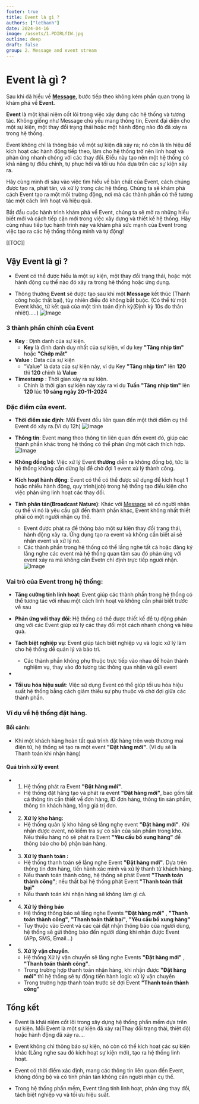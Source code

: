```yaml
---
footer: true
title: Event là gì ?
authors: ["lethanh"]
date: 2024-04-16
image: /assets/1.PDIRLfIW.jpg
outline: deep
draft: false
group: 2. Message and event stream
---
```

# Event là gì ?

Sau khi đã hiểu về **[Message](2024-04-15-message-la-gi.md)**, bước tiếp theo không kém phần quan trọng là khám phá về **Event**.

**Event** là một khái niệm cốt lõi trong việc xây dựng các hệ thống và tương tác. Không giống như Message chủ yếu mang thông tin, Event đại diện cho một sự kiện, một thay đổi trạng thái hoặc một hành động nào đó đã xảy ra trong hệ thống.

Event không chỉ là thông báo về một sự kiện đã xảy ra; nó còn là tín hiệu để kích hoạt các hành động tiếp theo, làm cho hệ thống trở nên linh hoạt và phản ứng nhanh chóng với các thay đổi. Điều này tạo nên một hệ thống có khả năng tự điều chỉnh, tự phục hồi và tối ưu hóa dựa trên các sự kiện xảy ra.

Hãy cùng mình đi sâu vào việc tìm hiểu về bản chất của Event, cách chúng được tạo ra, phát tán, và xử lý trong các hệ thống. Chúng ta sẽ khám phá cách Event tạo ra một môi trường động, nơi mà các thành phần có thể tương tác một cách linh hoạt và hiệu quả.

Bắt đầu cuộc hành trình khám phá về Event, chúng ta sẽ mở ra những hiểu biết mới và cách tiếp cận mới trong việc xây dựng và thiết kế hệ thống. Hãy cùng nhau tiếp tục hành trình này và khám phá sức mạnh của Event trong việc tạo ra các hệ thống thông minh và tự động!


[[TOC]]

## Vậy Event là gì ?
- Event có thể được hiểu là một sự kiện, một thay đổi trạng thái, hoặc một hành động cụ thể nào đó xảy ra trong hệ thống hoặc ứng dụng.

- Thông thường **Event** sẽ được tạo sau khi một **Message** kết thúc (Thành công hoặc thất bại), tùy nhiên điều đó không bắt buộc. (Có thể từ một Event khác, từ kết quả của một tính toán định kỳ(Định kỳ 10s đo thân nhiệt).....)
  ![Image](2024-04-16-event-la-gi/1.jpg)

### 3 thành phần chính của Event
- **Key** : Định danh của sự kiện.
  - **Key** là định danh duy nhất của sự kiện, ví dụ key **"Tăng nhịp tim"** hoặc **"Chớp mắt"**
- **Value** : Data của sự kiện
  - "Value" là data của sự kiện này, ví dụ Key **"Tăng nhịp tim"** lên **120** thì **120** chính là **Value**
- **Timestamp** : Thời gian xảy ra sự kiện.
  - Chính là thời gian sự kiện này xảy ra ví dụ **Tuấn**  **"Tăng nhịp tim"** lên **120** lúc **10 sáng ngày 20-11-2024**
### Đặc điểm của event.
- **Thời điểm xác định**: Mỗi Event đều liên quan đến một thời điểm cụ thể Event đó xảy ra.(Ví dụ 12h)
  ![Image](2024-04-16-event-la-gi/2.jpg)

- **Thông tin**: Event mang theo thông tin liên quan đến event đó, giúp các thành phần khác trong hệ thống có thể phản ứng một cách thích hợp.
  ![Image](2024-04-16-event-la-gi/3.jpg)

- **Không đồng bộ**: Việc xử lý Event **thường** diễn ra không đồng bộ, tức là hệ thống không cần dừng lại để chờ đợi 1 event xử lý thành công.

- **Kích hoạt hành động**: Event có thể có thể được sử dụng để kích hoạt 1 hoặc nhiều hành động, quy trình(job) trong hệ thống tạo điều kiện cho việc phản ứng linh hoạt các thay đổi.

- **Tính phân tán(Broadcast Nature)**: Khác với [Message](2024-04-15-message-la-gi.md) sẽ có người nhận cụ thể vì nó là yêu cầu gửi đến thành phần khác, Event không nhất thiết phải có một người nhận cụ thể.
  - Event được phát ra để thông báo một sự kiện thay đổi trạng thái, hành động xảy ra. Ứng dụng tạo ra event và không cần biết ai sẽ nhận event và xử lý nó.
  - Các thành phần trong hệ thống có thể lắng nghe tất cả hoặc đăng ký lắng nghe các event mà hệ thống quan tâm sau đó phản ứng với event xảy ra mà không cần Evetn chỉ định trực tiếp người nhận.
    ![Image](2024-04-16-event-la-gi/4.webp)

### Vai trò của Event trong hệ thống:
- **Tăng cường tính linh hoạt**: Event giúp các thành phần trong hệ thống có thể tương tác với nhau một cách linh hoạt và không cần phải biết trước về sau

- **Phản ứng với thay đổi**: Hệ thống có thể được thiết kế để tự động phản ứng với các Event giúp xử lý các thay đổi một cách nhanh chóng và hiệu quả.

- **Tách biệt nghiệp vụ**:  Event giúp tách biệt nghiệp vụ và logic xử lý làm cho hệ thống dễ quản lý và bảo trì.
  - Các thành phần không phụ thuộc trực tiếp vào nhau để hoàn thành nghiệm vụ, thay vào đó tương tác thông qua nhận và gửi event
- 
- **Tối ưu hóa hiệu suất**:  Việc sử dụng Event có thể giúp tối ưu hóa hiệu suất hệ thống bằng cách giảm thiểu sự phụ thuộc và chờ đợi giữa các thành phần.

### Ví dụ về hệ thống đặt hàng.

#### **Bối cảnh:** 
- Khi một khách hàng hoàn tất quá trình đặt hàng trên web thương mai điện tử, hệ thống sẽ tạo ra một event **"Đặt hàng mới"**. (Ví dụ sẽ là Thanh toán khi nhận hàng)

#### Quá trình xử lý event
- 1. Hệ thống phát ra Event **"Đặt hàng mới"**.
  - Hệ thống đặt hàng tạo và phát ra event **"Đặt hàng mới"**, bao gồm tất cả thông tin cần thiết về đơn hàng, ID đơn hàng, thông tin sản phẩm, thông tin khách hàng, tổng giá trị đơn.
- 2. **Xử lý kho hàng:**
  - Hệ thống quản lý kho hàng sẽ lắng nghẹ event **"Đặt hàng mới"**. Khi nhận được event, nó kiểm tra sự có sẵn của sản phẩm trong kho. Nếu thiếu hàng nó sẽ phát ra Event **"Yêu cầu bổ xung hàng"** để thông báo cho bộ phận bán hàng.
- 3. **Xử lý thanh toán :** 
  - Hệ thống thanh toán sẽ lắng nghe Event **"Đặt hàng mới"**. Dựa trên thông tin đơn hàng, tiến hành xác minh và xử lý thanh từ khách hàng.
  - Nếu thanh toán thành công, hệ thống sẽ phát Event **"Thanh toán thành công"**; nếu thất bại hệ thống phát Event **"Thanh toán thất bại"**
  - Nếu thanh toán khi nhận hàng sẽ không làm gì cả.
- 4. **Xử lý thông báo**
  - Hệ thống thông báo sẽ lắng nghe Events **"Đặt hàng mới"** , **"Thanh toán thành công"**, **"Thanh toán thất bại"**, **"Yêu cầu bổ xung hàng"**
  - Tuy thuộc vào Event và các cài đặt nhận thông báo của người dùng, hệ thống sẽ gửi thông báo đến người dùng khi nhận được Event (APp, SMS, Email...)
- 5. **Xử lý vận chuyển**.
  - Hệ thống Xử lý vận chuyển sẽ lắng nghe Events **"Đặt hàng mới"** , **"Thanh toán thành công"**.
  - Trong trường hợp thanh toán nhận hàng, khi nhận được  **"Đặt hàng mới"** thì hệ thống sẽ tự động tiến hành logic xử lý vận chuyển
  - Trong trường hợp thanh toán trước sẽ đợi Event **"Thanh toán thành công"**

## Tổng kết
- Event là khái niệm cốt lõi trong xây dựng hệ thống phần mềm dựa trên sự kiện. Mỗi Event là một sự kiện đã xảy ra(Thay đổi trạng thái, thiệt độ) hoặc hành động đã xảy ra....

- Event không chỉ thông báo sự kiện, nó còn có thể kích hoat các sự kiện khác (Lắng nghe sau đó kích hoạt sự kiện mới), tạo ra hệ thống linh hoạt.

- Event có thời điểm xác định, mang các thông tin liên quan đến Event, không đồng bộ và có tính phân tán không cần người nhận cụ thể.

- Trong hệ thống phần mềm, Event tăng tính linh hoạt, phản ứng thay đổi, tách biệt nghiệp vụ và tối ưu hiệu suất.

